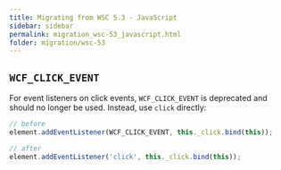 ```yaml
---
title: Migrating from WSC 5.3 - JavaScript
sidebar: sidebar
permalink: migration_wsc-53_javascript.html
folder: migration/wsc-53
---
```


## `WCF_CLICK_EVENT`

For event listeners on click events, `WCF_CLICK_EVENT` is deprecated and should no longer be used.
Instead, use `click` directly:

```javascript
// before
element.addEventListener(WCF_CLICK_EVENT, this._click.bind(this));

// after
element.addEventListener('click', this._click.bind(this));
```
